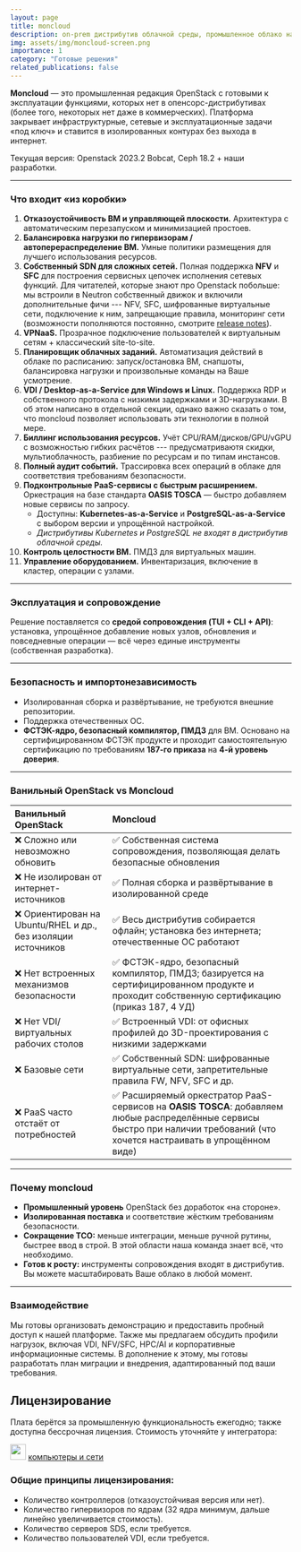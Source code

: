 ```yaml
---
layout: page
title: moncloud
description: on-prem дистрибутив облачной среды, промышленное облако на базе OpenStack
img: assets/img/moncloud-screen.png
importance: 1
category: "Готовые решения"
related_publications: false
---
```


**Moncloud** — это промышленная редакция OpenStack с готовыми к эксплуатации функциями, которых нет в опенсорс-дистрибутивах (более того, некоторых нет даже в коммерческих). Платформа закрывает инфраструктурные, сетевые и эксплуатационные задачи «под ключ» и ставится в изолированных контурах без выхода в интернет.

Текущая версия: Openstack 2023.2 Bobcat, Ceph 18.2 + наши разработки.

---

### Что входит «из коробки»

1. **Отказоустойчивость ВМ и управляющей плоскости.** Архитектура с автоматическим перезапуском и минимизацией простоев.  
2. **Балансировка нагрузки по гипервизорам / автоперераспределение ВМ.** Умные политики размещения для лучшего использования ресурсов.  
3. **Собственный SDN для сложных сетей.** Полная поддержка **NFV** и **SFC** для построения сервисных цепочек исполнения сетевых функций. Для читателей, которые знают про Openstack побольше: мы встроили в Neutron собственный движок и включили дополнительные фичи --- NFV, SFC, шифрованные виртуальные сети, подключение к ним, запрещающие правила, мониторинг сети (возможности пополняются постоянно, смотрите <a href="https://docs.moncloud.ru/ru/release_notes/index.html">release notes</a>).
4. **VPNaaS.** Прозрачное подключение пользователей к виртуальным сетям + классический site-to-site.  
5. **Планировщик облачных заданий.** Автоматизация действий в облаке по расписанию: запуск/остановка ВМ, снапшоты, балансировка нагрузки и произвольные команды на Ваше усмотрение.  
6. **VDI / Desktop-as-a-Service для Windows и Linux.** Поддержка RDP и собственного протокола с низкими задержками и 3D-нагрузками. В об этом написано в отдельной секции, однако важно сказать о том, что moncloud позволяет использовать эти технологии в полной мере.  
7. **Биллинг использования ресурсов.** Учёт CPU/RAM/дисков/GPU/vGPU с возможностью гибких расчётов --- предусматриваютя скидки, мультиоблачность, разбиение по ресурсам и по типам инстансов.  
8. **Полный аудит событий.** Трассировка всех операций в облаке для соответствия требованиям безопасности. 
9. **Подконтрольные PaaS-сервисы с быстрым расширением.** Оркестрация на базе стандарта **OASIS TOSCA** — быстро добавляем новые сервисы по запросу.  
   - Доступны: **Kubernetes-as-a-Service** и **PostgreSQL-as-a-Service** с выбором версии и упрощённой настройкой.  
   - _Дистрибутивы Kubernetes и PostgreSQL не входят в дистрибутив облачной среды._
10. **Контроль целостности ВМ.** ПМДЗ для виртуальных машин.  
11. **Управление оборудованием.** Инвентаризация, включение в кластер, операции с узлами.

---

### Эксплуатация и сопровождение

Решение поставляется со **средой сопровождения (TUI + CLI + API)**: установка, упрощённое добавление новых узлов, обновления и повседневные операции — всё через единые инструменты (собственная разработка).

---

### Безопасность и импортонезависимость

- Изолированная сборка и развёртывание, не требуются внешние репозитории.  
- Поддержка отечественных ОС.  
- **ФСТЭК-ядро, безопасный компилятор, ПМДЗ** для ВМ. Основано на сертифицированном ФСТЭК продукте и проходит самостоятельную сертификацию по требованиям **187-го приказа** на **4-й уровень доверия**.

---

### Ванильный OpenStack vs Moncloud

| Ванильный OpenStack | Moncloud |
| :-- | :-- |
| ❌ Сложно или невозможно обновить | ✅ Собственная система сопровождения, позволяющая делать безопасные обновления |
| ❌ Не изолирован от интернет-источников | ✅ Полная сборка и развёртывание в изолированной среде |
| ❌ Ориентирован на Ubuntu/RHEL и др., без изоляции источников | ✅ Весь дистрибутив собирается офлайн; установка без интернета; отечественные ОС работают |
| ❌ Нет встроенных механизмов безопасности | ✅ ФСТЭК-ядро, безопасный компилятор, ПМДЗ; базируется на сертифицированном продукте и проходит собственную сертификацию (приказ 187, 4 УД) |
| ❌ Нет VDI/виртуальных рабочих столов | ✅ Встроенный VDI: от офисных профилей до 3D-проектирования с низкими задержками |
| ❌ Базовые сети | ✅ Собственный SDN: шифрованные виртуальные сети, запретительные правила FW, NFV, SFC и др. |
| ❌ PaaS часто отстаёт от потребностей | ✅ Расширяемый оркестратор PaaS-сервисов на **OASIS TOSCA**: добавляем любые распределённые сервисы быстро при наличии требований (что хочется настраивать в упрощённом виде) |

---

### Почему moncloud 

- **Промышленный уровень** OpenStack без доработок «на стороне».  
- **Изолированная поставка** и соответствие жёстким требованиям безопасности.
- **Сокращение TCO:** меньше интеграции, меньше ручной рутины, быстрее ввод в строй. В этой области наша команда знает всё, что необходимо.
- **Готов к росту:** инструменты сопровождения входят в дистрибутив. Вы можете масштабировать Ваше облако в любой момент.

---

### Взаимодействие

Мы готовы организовать демонстрацию и предоставить пробный доступ к нашей платформе. Также мы предлагаем обсудить профили нагрузок, включая VDI, NFV/SFC, HPC/AI и корпоративные информационные системы. В дополнение к этому, мы готовы разработать план миграции и внедрения, адаптированный под ваши требования.

## Лицензирование

Плата берётся за промышленную функциональность ежегодно; также доступна бессрочная лицензия. Стоимость уточняйте у интегратора:

<img style="height: 2em" src="{{ '/assets/img/KiS_logo_symbol.png' | relative_url }}"> <a href="https://www.c-lan.ru/">компьютеры и сети</a>     

### Общие принципы лицензирования:
  - Количество контроллеров (отказоустойчивая версия или нет).
  - Количество гипервизоров по ядрам (32 ядра минимум, дальше линейно увеличивается стоимость).
  - Количество серверов SDS, если требуется.
  - Количество пользователей VDI, если требуется.
